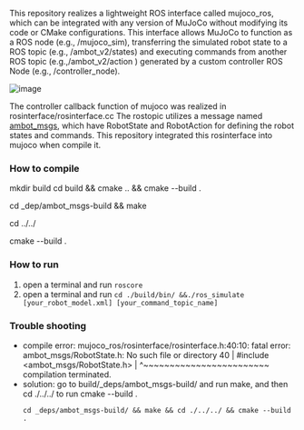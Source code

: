 This repository realizes a lightweight ROS interface called mujoco_ros, which can be integrated with any version of MuJoCo without modifying its code or CMake configurations. This interface allows MuJoCo to function as a ROS node (e.g., /mujoco_sim), transferring the simulated robot state to a ROS topic (e.g., /ambot_v2/states) and executing commands from another ROS topic (e.g.,/ambot_v2/action ) generated by a custom controller ROS Node (e.g., /controller_node).

![image](https://github.com/user-attachments/assets/145f53eb-41d1-4256-8cdf-10d3b68fc859)



The controller callback function of mujoco was realized in rosinterface/rosinterface.cc
The rostopic utilizes a message named [ambot_msgs](https://github.com/sunzhon/ambot_msgs.git), which have RobotState and RobotAction for defining the robot states and commands.
This repository integrated this rosinterface into mujoco when compile it. 


### How to compile

mkdir build
cd build && cmake .. && cmake --build .

cd _dep/ambot_msgs-build && make

cd ../../

cmake --build .

### How to run 

1. open a terminal and run ``` roscore ```
2. open a terminal and run ``` cd ./build/bin/ &&./ros_simulate [your_robot_model.xml] [your_command_topic_name] ```

### Trouble shooting
- compile error:
mujoco_ros/rosinterface/rosinterface.h:40:10: fatal error: ambot_msgs/RobotState.h: No such file or directory
   40 | #include <ambot_msgs/RobotState.h>
      |          ^~~~~~~~~~~~~~~~~~~~~~~~~
compilation terminated.
- solution:
  go to build/_deps/ambot_msgs-build/ and run make, and then cd ./../../ to run cmake --build .
  ```
  cd _deps/ambot_msgs-build/ && make && cd ./../../ && cmake --build .
  
  ```
